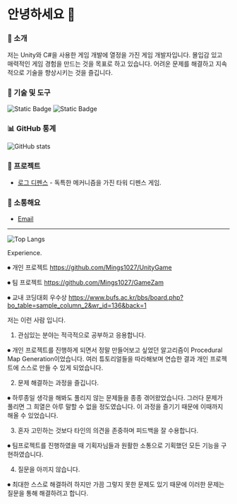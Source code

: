 # 안녕하세요 👋

### 🚀 소개
저는 Unity와 C#을 사용한 게임 개발에 열정을 가진 게임 개발자입니다. 몰입감 있고 매력적인 게임 경험을 만드는 것을 목표로 하고 있습니다. 어려운 문제를 해결하고 지속적으로 기술을 향상시키는 것을 즐깁니다.

### 🔧 기술 및 도구
![Static Badge](https://img.shields.io/badge/Tool-Unity-white)
![Static Badge](https://img.shields.io/badge/Language-C%23-brightgreen)

### 📊 GitHub 통계
![GitHub stats](https://github-readme-stats.vercel.app/api?username=Mings1027&show_icons=true&theme=radical)

### 🌱 프로젝트
- [로그 디펜스](https://apps.apple.com/kr/app/%EB%A1%9C%EA%B7%B8-%EB%94%94%ED%8E%9C%EC%8A%A4/id6477987429) - 독특한 메커니즘을 가진 타워 디펜스 게임.

### 💬 소통해요
- [Email](mailto:mings1027@gmail.com)

---

![Top Langs](https://github-readme-stats.vercel.app/api/top-langs/?username=Mings1027&layout=compact&theme=radical)

Experience.

⏺︎ 개인 프로젝트 https://github.com/Mings1027/UnityGame

⏺︎ 팀 프로젝트 https://github.com/Mings1027/GameZam

⏺︎ 교내 코딩대회 우수상 https://www.bufs.ac.kr/bbs/board.php?bo_table=sample_column_2&wr_id=136&back=1

저는 이런 사람 입니다.

1. 관심있는 분야는 적극적으로 공부하고 응용합니다.

⏺︎ 개인 프로젝트를 진행하게 되면서 정말 만들어보고 싶었던 알고리즘이 Procedural Map Generation이었습니다. 여러 튜토리얼들을 따라해보며 연습한 결과 개인 프로젝트에 스스로 만들 수 있게 되었습니다.

2. 문제 해결하는 과정을 즐깁니다.

⏺︎ 하루종일 생각을 해봐도 풀리지 않는 문제들을 종종 겪어왔었습니다. 그러다 문제가 풀리면 그 희열은 아루 말할 수 없을 정도였습니다. 이 과정을 즐기기 때문에 이때까지 해올 수 있었습니다.

3. 혼자 고민하는 것보다 타인의 의견을 존중하며 피드백을 잘 수용합니다.

⏺︎ 팀프로젝트를 진행하였을 때 기획자님들과 원활한 소통으로 기획했던 모든 기능을 구현하였습니다.

4. 질문을 아끼지 않습니다.

⏺︎ 최대한 스스로 해결하려 하지만 가끔 그렇지 못한 문제도 있기 때문에 이러한 문제는 질문을 통해 해결하려고 합니다.
